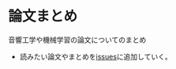 # 論文まとめ
音響工学や機械学習の論文についてのまとめ
- 読みたい論文やまとめを[issues](https://github.com/tmtakashi/paper-survey/issues)に追加していく。
